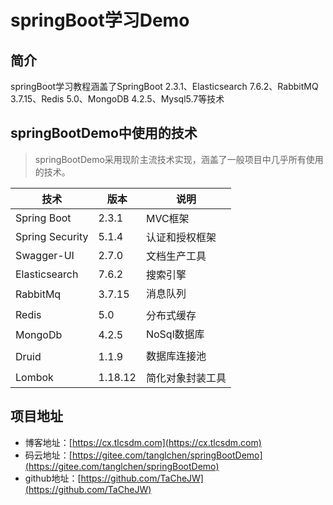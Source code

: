 # springBoot学习Demo

## 简介
springBoot学习教程涵盖了SpringBoot 2.3.1、Elasticsearch 7.6.2、RabbitMQ 3.7.15、Redis 5.0、MongoDB 4.2.5、Mysql5.7等技术

## springBootDemo中使用的技术

> springBootDemo采用现阶主流技术实现，涵盖了一般项目中几乎所有使用的技术。

技术 | 版本 | 说明
----|----|----
Spring Boot | 2.3.1 | MVC框架
Spring Security | 5.1.4 | 认证和授权框架
Swagger-UI | 2.7.0 | 文档生产工具
Elasticsearch | 7.6.2 | 搜索引擎
RabbitMq | 3.7.15 | 消息队列
Redis | 5.0 | 分布式缓存
MongoDb | 4.2.5 | NoSql数据库
Druid | 1.1.9 | 数据库连接池
Lombok | 1.18.12 | 简化对象封装工具

## 项目地址
- 博客地址：[https://cx.tlcsdm.com](https://cx.tlcsdm.com)
- 码云地址：[https://gitee.com/tanglchen/springBootDemo](https://gitee.com/tanglchen/springBootDemo)
- github地址：[https://github.com/TaCheJW](https://github.com/TaCheJW)
